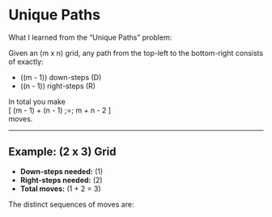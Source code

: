 # Unique Paths

What I learned from the “Unique Paths” problem:

Given an \(m x n\) grid, any path from the top-left to the bottom-right consists of exactly:  
- \((m - 1)\) down-steps (D)  
- \((n - 1)\) right-steps (R)  

In total you make  
\[
(m - 1) + (n - 1) \;=\; m + n - 2
\]  
moves.

---

## Example: \(2 x 3\) Grid

- **Down-steps needed:** \(1\)  
- **Right-steps needed:** \(2\)  
- **Total moves:** \(1 + 2 = 3\)  

The distinct sequences of moves are:

